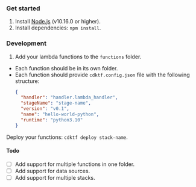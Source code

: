 ### Get started

1. Install [Node.js](https://nodejs.org/en/) (v10.16.0 or higher).
2. Install dependencies: `npm install`.

### Development

1. Add your lambda functions to the `functions` folder.

- Each function should be in its own folder.
- Each function should provide `cdktf.config.json` file with the following structure:
  ```json
  {
    "handler": "handler.lambda_handler",
    "stageName": "stage-name",
    "version": "v0.1",
    "name": "hello-world-python",
    "runtime": "python3.10"
  }
  ```
Deploy your functions: `cdktf deploy stack-name`.


#### Todo

- [ ] Add support for multiple functions in one folder.
- [ ] Add support for data sources.
- [ ] Add support for multiple stacks.
